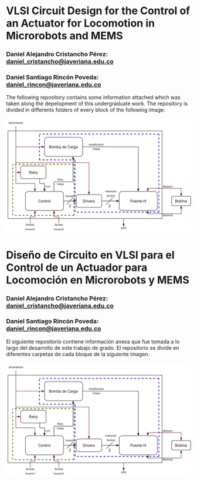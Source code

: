 # VLSI Circuit Design for the Control of an Actuator for Locomotion in Microrobots and MEMS

### Daniel Alejandro Cristancho Pérez: daniel_cristancho@javeriana.edu.co
### Daniel Santiago Rincón Poveda: daniel_rincon@javeriana.edu.co

The following repository contains some information attached which was taken along the depelopment of this undergraduate work. The repository is divided in differents folders of every block of the following image.

![BlockDiagram](https://raw.githubusercontent.com/falacod/codigos-trabajo-de-grado/main/DiagramaBloques-Definitivo-Blanco.png)

# Diseño de Circuito en VLSI para el Control de un Actuador para Locomoción en Microrobots y MEMS

### Daniel Alejandro Cristancho Pérez: daniel_cristancho@javeriana.edu.co
### Daniel Santiago Rincón Poveda: daniel_rincon@javeriana.edu.co

El siguiente repositorio contiene información anexa que fue tomada a lo largo del desarrollo de este trabajo de grado. El repositorio se divide en diferentes carpetas de cada bloque de la siguiente imagen.

![DiagramaBloques](https://raw.githubusercontent.com/falacod/codigos-trabajo-de-grado/main/DiagramaBloques-Definitivo-Blanco.png)